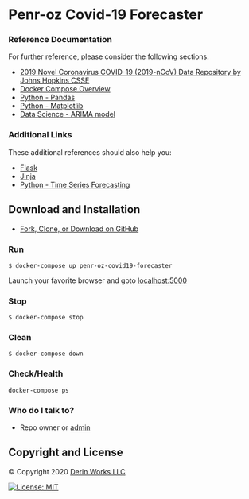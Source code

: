 # Penr-oz Covid-19 Forecaster

### Reference Documentation
For further reference, please consider the following sections:

* [2019 Novel Coronavirus COVID-19 (2019-nCoV) Data Repository by Johns Hopkins CSSE](https://github.com/CSSEGISandData/COVID-19)
* [Docker Compose Overview](https://docs.docker.com/compose/overview/) 
* [Python - Pandas](https://pandas.pydata.org/)
* [Python - Matplotlib](https://matplotlib.org/)
* [Data Science - ARIMA model](https://en.wikipedia.org/wiki/Autoregressive_integrated_moving_average)

### Additional Links
These additional references should also help you:

* [Flask](https://flask.palletsprojects.com/en/1.1.x/)
* [Jinja](https://jinja.palletsprojects.com/en/2.11.x/)
* [Python - Time Series Forecasting](https://machinelearningmastery.com/time-series-forecasting-methods-in-python-cheat-sheet/)

## Download and Installation
* [Fork, Clone, or Download on GitHub](https://github.com/ozguramac/penr-oz-covid19-forecaster)

### Run
```
$ docker-compose up penr-oz-covid19-forecaster
```

Launch your favorite browser and goto [localhost:5000](http://localhost:5000)

### Stop
```
$ docker-compose stop
```

### Clean
```
$ docker-compose down
```

### Check/Health
```
docker-compose ps
```

### Who do I talk to? ###
* Repo owner or [admin](mailto:info@derinworksllc.com) 

## Copyright and License
&copy; Copyright 2020 [Derin Works LLC](http://www.derinworksllc.com)

[![License: MIT](https://img.shields.io/badge/License-MIT-yellow.svg)](https://opensource.org/licenses/MIT)